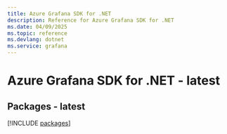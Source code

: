 ```yaml
---
title: Azure Grafana SDK for .NET
description: Reference for Azure Grafana SDK for .NET
ms.date: 04/09/2025
ms.topic: reference
ms.devlang: dotnet
ms.service: grafana
---
```

# Azure Grafana SDK for .NET - latest
## Packages - latest
[!INCLUDE [packages](grafana-index.md)]